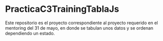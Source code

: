 # PracticaC3TrainingTablaJs
Este repositorio es el proyecto correspondiente al proyecto requerido en el mentoring del 31 de mayo, en donde se tabulan unos datos y se ordenan dependiendo un estado.
